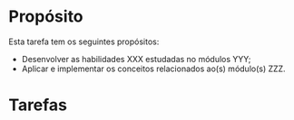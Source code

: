 # Propósito
Esta tarefa tem os seguintes propósitos:
- Desenvolver as habilidades XXX estudadas no módulos YYY;
- Aplicar e implementar os conceitos relacionados ao(s) módulo(s) ZZZ.

# Tarefas
